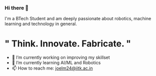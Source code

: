 ### Hi there 👋
I'm a BTech Student and am deeply passionate about robotics, machine learning and technology in general.


# " Think.  Innovate.  Fabricate. " #


<!--
**FORTFANOP/fortfanop** is a ✨ _special_ ✨ repository because its `README.md` (this file) appears on your GitHub profile.
Here are some ideas to get you started:
-->

- 🔭 I’m currently working on improving my skillset
- 🌱 I’m currently learning AI/ML and Robotics
- 📫 How to reach me: joelm24@iitk.ac.in
<!--- 👯 I’m looking to collaborate on ...
- 🤔 I’m looking for help with ... -->
<!--- 💬 Ask me about Python, Arduino, Electronics-->

<!--- 😄 Pronouns: ...-->
<!--- ⚡ Fun fact: -->
